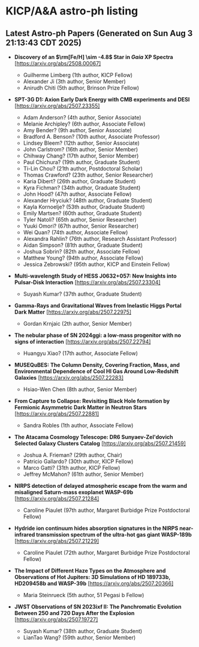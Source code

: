 # KICP/A&A astro-ph listing

## Latest Astro-ph Papers (Generated on Sun Aug  3 21:13:43 CDT 2025)

- **Discovery of an $\rm[Fe/H] \sim -4.8$ Star in $Gaia$ XP Spectra**
[https://arxiv.org/abs/2508.00067]
  + Guilherme Limberg (1th author, KICP Fellow)
  + Alexander Ji (3th author, Senior Member)
  + Anirudh Chiti (5th author, Brinson Prize Fellow)

- **SPT-3G D1: Axion Early Dark Energy with CMB experiments and DESI**
[https://arxiv.org/abs/2507.23355]
  + Adam Anderson? (4th author, Senior Associate)
  + Melanie Archipley? (6th author, Associate Fellow)
  + Amy Bender? (9th author, Senior Associate)
  + Bradford A. Benson? (10th author, Associate Professor)
  + Lindsey Bleem? (12th author, Senior Associate)
  + John Carlstrom? (16th author, Senior Member)
  + Chihway Chang? (17th author, Senior Member)
  + Paul Chichura? (19th author, Graduate Student)
  + Ti-Lin Chou? (21th author, Postdoctoral Scholar)
  + Thomas Crawford? (23th author, Senior Researcher)
  + Karia Dibert? (26th author, Graduate Student)
  + Kyra Fichman? (34th author, Graduate Student)
  + John Hood? (47th author, Associate Fellow)
  + Alexander Hryciuk? (48th author, Graduate Student)
  + Kayla Kornoelje? (53th author, Graduate Student)
  + Emily Martsen? (60th author, Graduate Student)
  + Tyler Natoli? (65th author, Senior Researcher)
  + Yuuki Omori? (67th author, Senior Researcher)
  + Wei Quan? (74th author, Associate Fellow)
  + Alexandra Rahlin? (76th author, Research Assistant Professor)
  + Aidan Simpson? (81th author, Graduate Student)
  + Joshua Sobrin? (82th author, Associate Fellow)
  + Matthew Young? (94th author, Associate Fellow)
  + Jessica Zebrowski? (95th author, KICP and Einstein Fellow)

- **Multi-wavelength Study of HESS J0632+057: New Insights into Pulsar-Disk Interaction**
[https://arxiv.org/abs/2507.23304]
  + Suyash Kumar? (37th author, Graduate Student)

- **Gamma-Rays and Gravitational Waves from Inelastic Higgs Portal Dark Matter**
[https://arxiv.org/abs/2507.22975]
  + Gordan Krnjaic (2th author, Senior Member)

- **The nebular phase of SN 2024ggi: a low-mass progenitor with no signs of interaction**
[https://arxiv.org/abs/2507.22794]
  + Huangyu Xiao? (17th author, Associate Fellow)

- **MUSEQuBES: The Column Density, Covering Fraction, Mass, and Environmental Dependence of Cool HI Gas Around Low-Redshift Galaxies**
[https://arxiv.org/abs/2507.22283]
  + Hsiao-Wen Chen (8th author, Senior Member)

- **From Capture to Collapse: Revisiting Black Hole formation by Fermionic Asymmetric Dark Matter in Neutron Stars**
[https://arxiv.org/abs/2507.22881]
  + Sandra Robles (1th author, Associate Fellow)

- **The Atacama Cosmology Telescope: DR6 Sunyaev-Zel'dovich Selected Galaxy Clusters Catalog**
[https://arxiv.org/abs/2507.21459]
  + Joshua A. Frieman? (29th author, Chair)
  + Patricio Gallardo? (30th author, KICP Fellow)
  + Marco Gatti? (31th author, KICP Fellow)
  + Jeffrey McMahon? (61th author, Senior Member)

- **NIRPS detection of delayed atmospheric escape from the warm and misaligned Saturn-mass exoplanet WASP-69b**
[https://arxiv.org/abs/2507.21284]
  + Caroline Piaulet (97th author, Margaret Burbidge Prize Postdoctoral Fellow)

- **Hydride ion continuum hides absorption signatures in the NIRPS near-infrared transmission spectrum of the ultra-hot gas giant WASP-189b**
[https://arxiv.org/abs/2507.21229]
  + Caroline Piaulet (72th author, Margaret Burbidge Prize Postdoctoral Fellow)

- **The Impact of Different Haze Types on the Atmosphere and Observations of Hot Jupiters: 3D Simulations of HD 189733b, HD209458b and WASP-39b**
[https://arxiv.org/abs/2507.20366]
  + Maria Steinrueck (5th author, 51 Pegasi b Fellow)

- **JWST Observations of SN 2023ixf II: The Panchromatic Evolution Between 250 and 720 Days After the Explosion**
[https://arxiv.org/abs/2507.19727]
  + Suyash Kumar? (38th author, Graduate Student)
  + LianTao Wang? (59th author, Senior Member)

